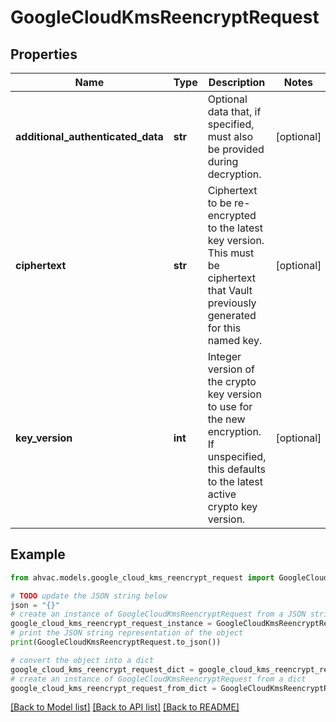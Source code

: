 # GoogleCloudKmsReencryptRequest


## Properties

Name | Type | Description | Notes
------------ | ------------- | ------------- | -------------
**additional_authenticated_data** | **str** | Optional data that, if specified, must also be provided during decryption. | [optional] 
**ciphertext** | **str** | Ciphertext to be re-encrypted to the latest key version. This must be ciphertext that Vault previously generated for this named key. | [optional] 
**key_version** | **int** | Integer version of the crypto key version to use for the new encryption. If unspecified, this defaults to the latest active crypto key version. | [optional] 

## Example

```python
from ahvac.models.google_cloud_kms_reencrypt_request import GoogleCloudKmsReencryptRequest

# TODO update the JSON string below
json = "{}"
# create an instance of GoogleCloudKmsReencryptRequest from a JSON string
google_cloud_kms_reencrypt_request_instance = GoogleCloudKmsReencryptRequest.from_json(json)
# print the JSON string representation of the object
print(GoogleCloudKmsReencryptRequest.to_json())

# convert the object into a dict
google_cloud_kms_reencrypt_request_dict = google_cloud_kms_reencrypt_request_instance.to_dict()
# create an instance of GoogleCloudKmsReencryptRequest from a dict
google_cloud_kms_reencrypt_request_from_dict = GoogleCloudKmsReencryptRequest.from_dict(google_cloud_kms_reencrypt_request_dict)
```
[[Back to Model list]](../README.md#documentation-for-models) [[Back to API list]](../README.md#documentation-for-api-endpoints) [[Back to README]](../README.md)


